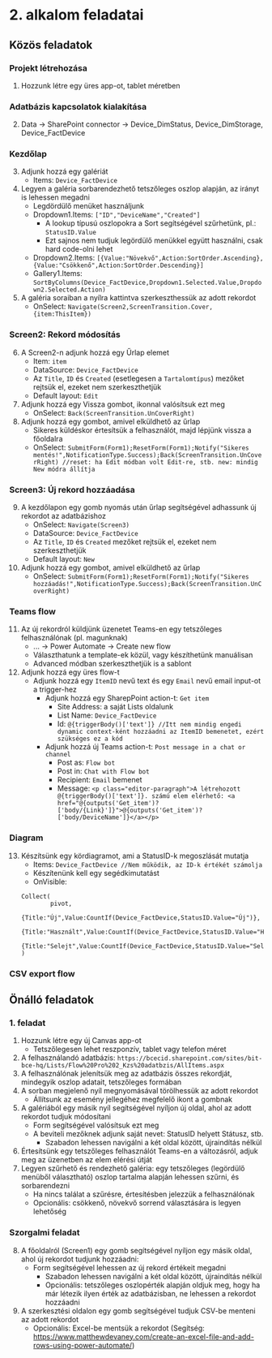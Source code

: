 # 2. alkalom feladatai

## Közös feladatok

### Projekt létrehozása
1. Hozzunk létre egy üres app-ot, tablet méretben

### Adatbázis kapcsolatok kialakítása
2. Data -> SharePoint connector -> Device_DimStatus, Device_DimStorage, Device_FactDevice

### Kezdőlap
3. Adjunk hozzá egy galériát
	- Items: ```Device_FactDevice```
4. Legyen a galéria sorbarendezhető tetszőleges oszlop alapján, az irányt is lehessen megadni
	- Legdördülő menüket használjunk
	- Dropdown1.Items: ```["ID","DeviceName","Created"]```
 		- A lookup típusú oszlopokra a Sort segítségével szűrhetünk, pl.: ```StatusID.Value```
   		- Ezt sajnos nem tudjuk legördülő menükkel együtt használni, csak hard code-olni lehet
	- Dropdown2.Items: ```[{Value:"Növekvő",Action:SortOrder.Ascending},{Value:"Csökkenő",Action:SortOrder.Descending}]```
	- Gallery1.Items: ```SortByColumns(Device_FactDevice,Dropdown1.Selected.Value,Dropdown2.Selected.Action)```
5. A galéria soraiban a nyílra kattintva szerkeszthessük az adott rekordot
	- OnSelect: ```Navigate(Screen2,ScreenTransition.Cover,{item:ThisItem})```
### Screen2: Rekord módosítás
6. A Screen2-n adjunk hozzá egy Űrlap elemet
	- Item: ```item```
	- DataSource: ```Device_FactDevice```
	- Az ```Title```, ```ID``` és ```Created``` (esetlegesen a ```Tartalomtípus```) mezőket rejtsük el, ezeket nem szerkeszthetjük
	- Default layout: ```Edit```
7. Adjunk hozzá egy Vissza gombot, ikonnal valósítsuk ezt meg
	- OnSelect: ```Back(ScreenTransition.UnCoverRight)```
9. Adjunk hozzá egy gombot, amivel elküldhető az űrlap
	- Sikeres küldéskor értesítsük a felhasználót, majd lépjünk vissza a főoldalra
	- OnSelect: ```SubmitForm(Form1);ResetForm(Form1);Notify("Sikeres mentés!",NotificationType.Success);Back(ScreenTransition.UnCoverRight) //reset: ha Edit módban volt Edit-re, stb. new: mindig New módra állítja```
### Screen3: Új rekord hozzáadása

9. A kezdőlapon egy gomb nyomás után űrlap segítségével adhassunk új rekordot az adatbázishoz
	- OnSelect: ```Navigate(Screen3)```
  	- DataSource: ```Device_FactDevice```
	- Az ```Title```, ```ID``` és ```Created``` mezőket rejtsük el, ezeket nem szerkeszthetjük
	- Default layout: ```New```
10. Adjunk hozzá egy gombot, amivel elküldhető az űrlap
	- OnSelect: ```SubmitForm(Form1);ResetForm(Form1);Notify("Sikeres hozzáadás!",NotificationType.Success);Back(ScreenTransition.UnCoverRight)```
### Teams flow
11. Az új rekordról küldjünk üzenetet Teams-en egy tetszőleges felhasználónak (pl. magunknak)
	- ... -> Power Automate -> Create new flow
 	- Választhatunk a template-ek közül, vagy készíthetünk manuálisan
  	- Advanced módban szerkeszthetjük is a sablont
12. Adjunk hozzá egy üres flow-t
	- Adjunk hozzá egy ```ItemID``` nevű text és egy ```Email``` nevű email input-ot a trigger-hez
    	- Adjunk hozzá egy SharepPoint action-t: ```Get item```
    		- Site Address: a saját Lists oldalunk
    		- List Name: ```Device_FactDevice```
    		- Id: ```@{triggerBody()['text']} //Itt nem mindig engedi dynamic context-ként hozzáadni az ItemID bemenetet, ezért szükséges ez a kód```
    	- Adjunk hozzá új Teams action-t: ```Post message in a chat or channel```
    		- Post as: ```Flow bot```
    		- Post in: ```Chat with Flow bot```
    		- Recipient: ```Email``` bemenet
    		- Message: ```<p class="editor-paragraph">A létrehozott @{triggerBody()['text']}. számú elem elérhető: <a href="@{outputs('Get_item')?['body/{Link}']}">@{outputs('Get_item')?['body/DeviceName']}</a></p>```

### Diagram
13. Készítsünk egy kördiagramot, ami a StatusID-k megoszlását mutatja
	- Items: ```Device_FactDevice //Nem működik, az ID-k értékét számolja```
 	- Készítenünk kell egy segédkimutatást
  	- OnVisible:
	```
   	Collect(
    		pivot,
    		{Title:"Új",Value:CountIf(Device_FactDevice,StatusID.Value="Új")},
    		{Title:"Használt",Value:CountIf(Device_FactDevice,StatusID.Value="Használt")},
    		{Title:"Selejt",Value:CountIf(Device_FactDevice,StatusID.Value="Selejt")}
	)
	```

### CSV export flow



## Önálló feladatok

### 1. feladat

1. Hozzunk létre egy új Canvas app-ot
	- Tetszőlegesen lehet reszponzív, tablet vagy telefon méret
2. A felhasználandó adatbázis: ```https://bcecid.sharepoint.com/sites/bit-bce-hq/Lists/Flow%20Pro%202_Kzs%20adatbzis/AllItems.aspx```
3. A felhasználónak jelenítsük meg az adatbázis összes rekordját, mindegyik oszlop adatait, tetszőleges formában
4. A sorban megjelenő nyíl megnyomásával törölhessük az adott rekordot
	- Állítsunk az esemény jellegéhez megfelelő ikont a gombnak
5. A galériából egy másik nyíl segítségével nyíljon új oldal, ahol az adott rekordot tudjuk módosítani
	- Form segítségével valósítsuk ezt meg
	- A beviteli mezőknek adjunk saját nevet: StatusID helyett Státusz, stb.
		- Szabadon lehessen navigálni a két oldal között, újraindítás nélkül
6. Értesítsünk egy tetszőleges felhasználót Teams-en a változásról, adjuk meg az üzenetben az elem elérési útját
7. Legyen szűrhető és rendezhető galéria: egy tetszőleges (legördülő menüből választható) oszlop tartalma alapján lehessen szűrni, és sorbarendezni
	- Ha nincs találat a szűrésre, értesítésben jelezzük a felhasználónak
	- Opcionális: csökkenő, növekvő sorrend választására is legyen lehetőség
### Szorgalmi feladat
8. A főoldalról (Screen1) egy gomb segítségével nyíljon egy másik oldal, ahol új rekordot tudjunk hozzáadni:
	- Form segítségével lehessen az új rekord értékeit megadni
		- Szabadon lehessen navigálni a két oldal között, újraindítás nélkül
		- Opcionális: tetszőleges oszlopérték alapján oldjuk meg, hogy ha már létezik ilyen érték az adatbázisban, ne lehessen a rekordot hozzáadni
9. A szerkesztési oldalon egy gomb segítségével tudjuk CSV-be menteni az adott rekordot
	- Opcionális: Excel-be mentsük a rekordot (Segítség: https://www.matthewdevaney.com/create-an-excel-file-and-add-rows-using-power-automate/)
